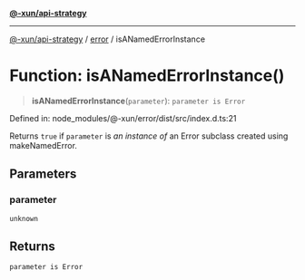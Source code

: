 [**@-xun/api-strategy**](../../README.md)

***

[@-xun/api-strategy](../../README.md) / [error](../README.md) / isANamedErrorInstance

# Function: isANamedErrorInstance()

> **isANamedErrorInstance**(`parameter`): `parameter is Error`

Defined in: node\_modules/@-xun/error/dist/src/index.d.ts:21

Returns `true` if `parameter` is _an instance of_ an Error subclass
created using makeNamedError.

## Parameters

### parameter

`unknown`

## Returns

`parameter is Error`
